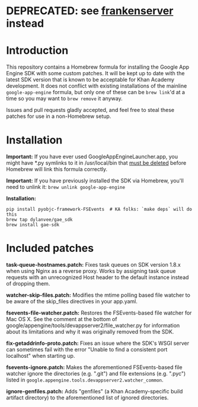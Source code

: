 # DEPRECATED: see [frankenserver](https://github.com/Khan/frankenserver) instead

# Introduction

This repository contains a Homebrew formula for installing the Google App
Engine SDK with some custom patches. It will be kept up to date with the latest
SDK version that is known to be acceptable for Khan Academy development. It
does not conflict with existing installations of the mainline
`google-app-engine` formula, but only one of these can be `brew link`'d at a
time so you may want to `brew remove` it anyway.

Issues and pull requests gladly accepted, and feel free to steal these patches
for use in a non-Homebrew setup.

# Installation

**Important:** If you have ever used GoogleAppEngineLauncher.app, you might
have *.py symlinks to it in /usr/local/bin that
[must be deleted](http://stackoverflow.com/a/14081488/431079) before Homebrew
will link this formula correctly.

**Important:** If you have previously installed the SDK via Homebrew, you'll
need to unlink it: `brew unlink google-app-engine`

**Installation:**

    pip install pyobjc-framework-FSEvents  # KA folks: `make deps` will do this
    brew tap dylanvee/gae_sdk
    brew install gae-sdk

# Included patches

**task-queue-hostnames.patch:** Fixes task queues on SDK version 1.8.x when
using Nginx as a reverse proxy. Works by assigning task queue requests with an
unrecognized Host header to the default instance instead of dropping them.

**watcher-skip-files.patch:** Modifies the mtime polling based file watcher to
be aware of the skip_files directives in your app.yaml.

**fsevents-file-watcher.patch:** Restores the FSEvents-based file watcher for
Mac OS X. See the comment at the bottom of
google/appengine/tools/devappserver2/file_watcher.py for information about
its limitations and why it was originally removed from the SDK.

**fix-getaddrinfo-proto.patch:** Fixes an issue where the SDK's WSGI server can
sometimes fail with the error "Unable to find a consistent port localhost" when
starting up.

**fsevents-ignore.patch:** Makes the aforementioned FSEvents-based file watcher
ignore the directories (e.g. ".git") and file extensions (e.g. ".pyc") listed
in `google.appengine.tools.devappserver2.watcher_common`.

**ignore-genfiles.patch:** Adds "genfiles" (a Khan Academy-specific build
artifact directory) to the aforementioned list of ignored directories.
